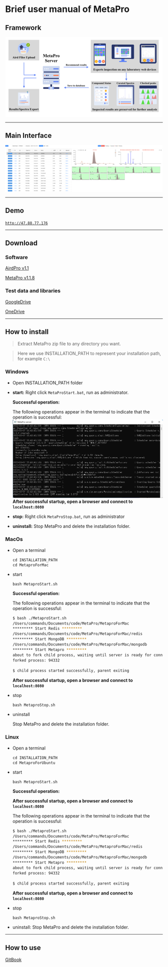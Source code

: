 # Brief user manual of MetaPro

## Framework

![](./image/Framework.png)

---

## Main Interface

![](./image/Interface.png)

---

## Demo

[`http://47.88.77.176`](http://47.88.77.176)

---

## Download

### Software

[AirdPro v1.1](https://github.com/CSi-Studio/AirdPro/releases/tag/1.1)

[MetaPro v1.1.8](https://github.com/CSi-Studio/MetaPro/releases/tag/v1.1.8)

### Test data and libraries

[GoogleDrive](https://drive.google.com/drive/folders/1_FAFca5LlqhFWv6U1-UzU9OkqPvGRsBI?usp=sharing)

[OneDrive](https://1drv.ms/u/s!AqS3L_kdjWbKgp43W1l8-GteFvv6ZQ?e=xukUkb)

---

## How to install

> Extract MetaPro zip file to any directory you want.

> Here we use INSTALLATION_PATH to represent your installation path, for example `C:\`

### Windows

- Open INSTALLATION_PATH folder
- **start:** Right click `MetaProStart.bat`, run as administrator.

  **Successful operation:**

  The following operations appear in the terminal to indicate that the operation is successful:
  ![](./image/win.png)
  **After successful startup, open a browser and connect to** **`localhost:8080`**

- **stop:** Right click `MetaProStop.bat`, run as administrator
- **uninstall:** Stop MetaPro and delete the installation folder.

### MacOs

- Open a terminal

  ```
  cd INSTALLATION_PATH
  cd MetaproForMac
  ```

- start

  ```
  bash MetaproStart.sh
  ```

  **Successful operation:**

  The following operations appear in the terminal to indicate that the operation is successful:

  ```bash
  $ bash ./MetaproStart.sh
  /Users/commands/Documents/code/MetaPro/MetaproForMac
  ********* Start Redis *********
  /Users/commands/Documents/code/MetaPro/MetaproForMac/redis
  ********* Start MongoDB *********
  /Users/commands/Documents/code/MetaPro/MetaproForMac/mongodb
  ********* Start Metapro *********
  about to fork child process, waiting until server is ready for connections.
  forked process: 94332

  $ child process started successfully, parent exiting
  ```
  
  **After successful startup, open a browser and connect to** **`localhost:8080`**

- stop

  ```
  bash MetaproStop.sh
  ```

- uninstall

  Stop MetaPro and delete the installation folder.


### Linux

- Open a terminal

  ```
  cd INSTALLATION_PATH
  cd MetaproForUbuntu
  ```

- start

  ```
  bash MetaproStart.sh
  ```

  **Successful operation:**

  **After successful startup, open a browser and connect to** **`localhost:8080`**

  The following operations appear in the terminal to indicate that the operation is successful:

  ```bash
  $ bash ./MetaproStart.sh
  /Users/commands/Documents/code/MetaPro/MetaproForMac
  ********* Start Redis *********
  /Users/commands/Documents/code/MetaPro/MetaproForMac/redis
  ********* Start MongoDB *********
  /Users/commands/Documents/code/MetaPro/MetaproForMac/mongodb
  ********* Start Metapro *********
  about to fork child process, waiting until server is ready for connections.
  forked process: 94332

  $ child process started successfully, parent exiting
  ```

  **After successful startup, open a browser and connect to** **`localhost:8080`**

- stop

  ```
  bash MetaproStop.sh
  ```

- uninstall: Stop MetaPro and delete the installation folder.

---

## How to use

[GitBook](https://commands-1.gitbook.io/metapro/)
